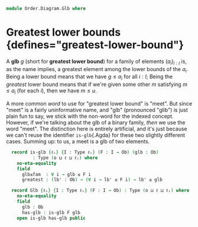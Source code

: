 <!--
```agda
open import Cat.Diagram.Terminal
open import Cat.Diagram.Product
open import Cat.Prelude

open import Data.Bool

open import Order.Base
open import Order.Cat

import Order.Reasoning
```
-->

```agda
module Order.Diagram.Glb where
```

<!--
```agda
module _ {o ℓ} (P : Poset o ℓ) where
  open Poset P
```
-->

# Greatest lower bounds {defines="greatest-lower-bound"}

A **glb** $g$ (short for **greatest lower bound**) for a family of
elements $(a_i)_{i : I}$ is, as the name implies, a greatest element
among the lower bounds of the $a_i$. Being a lower bound means that we
have $g \le a_i$ for all $i : I$; Being the _greatest_ lower bound means
that if we're given some other $m$ satisfying $m \le a_i$ (for each
$i$), then we have $m \le u$.

A more common _word_ to use for "greatest lower bound" is "meet". But
since "meet" is a fairly uninformative name, and "glb" (pronounced
"glib") is just plain fun to say, we stick with the non-word for the
indexed concept. However, if we're talking about the glb of a binary
family, _then_ we use the word "meet". The distinction here is entirely
artificial, and it's just because we can't reuse the identifier
`is-glb`{.Agda} for these two slightly different cases. Summing up: to
us, a meet is a glb of two elements.

```agda
  record is-glb {ℓᵢ} {I : Type ℓᵢ} (F : I → Ob) (glb : Ob)
          : Type (o ⊔ ℓ ⊔ ℓᵢ) where
    no-eta-equality
    field
      glb≤fam  : ∀ i → glb ≤ F i
      greatest : (lb' : Ob) → (∀ i → lb' ≤ F i) → lb' ≤ glb

  record Glb {ℓᵢ} {I : Type ℓᵢ} (F : I → Ob) : Type (o ⊔ ℓ ⊔ ℓᵢ) where
    no-eta-equality
    field
      glb : Ob
      has-glb : is-glb F glb
    open is-glb has-glb public
```

<!--
```agda
module _ {o ℓ} {P : Poset o ℓ} where
  open Poset P
  open is-glb

  private unquoteDecl eqv = declare-record-iso eqv (quote is-glb)

  is-glb-is-prop
    : ∀ {ℓᵢ} {I : Type ℓᵢ} {F : I → Ob} {glb : Ob}
    → is-prop (is-glb P F glb)
  is-glb-is-prop = Iso→is-hlevel 1 eqv hlevel!

  instance
    H-Level-is-glb
      : ∀ {ℓᵢ} {I : Type ℓᵢ} {F : I → Ob} {glb : Ob} {n}
      → H-Level (is-glb P F glb) (suc n)
    H-Level-is-glb = prop-instance is-glb-is-prop

  glb-unique
    : ∀ {ℓᵢ} {I : Type ℓᵢ} {F : I → Ob} {x y}
    → is-glb P F x → is-glb P F y
    → x ≡ y
  glb-unique is is' = ≤-antisym
    (is' .greatest _ (is .glb≤fam))
    (is .greatest _ (is' .glb≤fam))

  Glb-is-prop
    : ∀ {ℓᵢ} {I : Type ℓᵢ} {F : I → Ob}
    → is-prop (Glb P F)
  Glb-is-prop p q i .Glb.glb =
    glb-unique (Glb.has-glb p) (Glb.has-glb q) i
  Glb-is-prop {F = F} p q i .Glb.has-glb =
    is-prop→pathp {B = λ i → is-glb P F (glb-unique (Glb.has-glb p) (Glb.has-glb q) i)}
      (λ i → hlevel 1)
      (Glb.has-glb p) (Glb.has-glb q) i

  instance
    H-Level-Glb
      : ∀ {ℓᵢ} {I : Type ℓᵢ} {F : I → Ob} {n}
      → H-Level (Glb P F) (suc n)
    H-Level-Glb = prop-instance Glb-is-prop

  lift-is-glb
    : ∀ {ℓᵢ ℓᵢ'} {I : Type ℓᵢ} {F : I → Ob} {glb}
    → is-glb P F glb → is-glb P (F ⊙ Lift.lower {ℓ = ℓᵢ'}) glb
  lift-is-glb is .glb≤fam (lift ix) = is .glb≤fam ix
  lift-is-glb is .greatest ub' le = is .greatest ub' (le ⊙ lift)

  lift-glb
    : ∀ {ℓᵢ ℓᵢ'} {I : Type ℓᵢ} {F : I → Ob}
    → Glb P F → Glb P (F ⊙ Lift.lower {ℓ = ℓᵢ'})
  lift-glb glb .Glb.glb = Glb.glb glb
  lift-glb glb .Glb.has-glb = lift-is-glb (Glb.has-glb glb)

  lower-is-glb
    : ∀ {ℓᵢ ℓᵢ'} {I : Type ℓᵢ} {F : I → Ob} {glb}
    → is-glb P (F ⊙ Lift.lower {ℓ = ℓᵢ'}) glb → is-glb P F glb
  lower-is-glb is .glb≤fam ix = is .glb≤fam (lift ix)
  lower-is-glb is .greatest ub' le = is .greatest ub' (le ⊙ Lift.lower)

  lower-glb
    : ∀ {ℓᵢ ℓᵢ'} {I : Type ℓᵢ} {F : I → Ob}
    → Glb P (F ⊙ Lift.lower {ℓ = ℓᵢ'}) → Glb P F
  lower-glb glb .Glb.glb = Glb.glb glb
  lower-glb glb .Glb.has-glb = lower-is-glb (Glb.has-glb glb)
```
-->

<!--
```agda
  module _
    {ℓᵢ ℓᵢ'} {Ix : Type ℓᵢ} {Im : Type ℓᵢ'}
    {f : Ix → Im}
    {F : Im → Ob}
    (surj : is-surjective f)
    where
      cover-preserves-is-glb : ∀ {glb} → is-glb P F glb → is-glb P (F ⊙ f) glb
      cover-preserves-is-glb g .glb≤fam i = g .glb≤fam (f i)
      cover-preserves-is-glb g .greatest lb' le = g .greatest lb' λ i → ∥-∥-proj! do
        (i' , p) ← surj i
        pure (≤-trans (le i') (≤-refl' (ap F p)))

      cover-preserves-glb : Glb P F → Glb P (F ⊙ f)
      cover-preserves-glb g .Glb.glb = _
      cover-preserves-glb g .Glb.has-glb = cover-preserves-is-glb (g .Glb.has-glb)

      cover-reflects-is-glb : ∀ {glb} → is-glb P (F ⊙ f) glb → is-glb P F glb
      cover-reflects-is-glb g .glb≤fam i = ∥-∥-proj! do
        (y , p) ← surj i
        pure (≤-trans (g .glb≤fam y) (≤-refl' (ap F p)))
      cover-reflects-is-glb g .greatest lb' le = g .greatest lb' λ i → le (f i)

      cover-reflects-glb : Glb P (F ⊙ f) → Glb P F
      cover-reflects-glb g .Glb.glb = _
      cover-reflects-glb g .Glb.has-glb = cover-reflects-is-glb (g .Glb.has-glb)
```
-->
